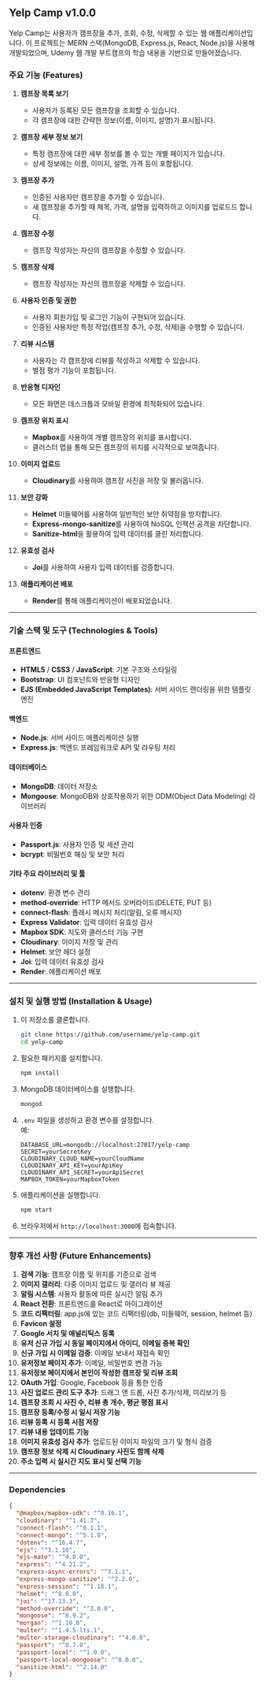 ## Yelp Camp v1.0.0

Yelp Camp는 사용자가 캠프장을 추가, 조회, 수정, 삭제할 수 있는 웹 애플리케이션입니다. 이 프로젝트는 MERN 스택(MongoDB, Express.js, React, Node.js)을 사용해 개발되었으며, Udemy 웹 개발 부트캠프의 학습 내용을 기반으로 만들어졌습니다.

### 주요 기능 (Features)

1. **캠프장 목록 보기**  
   - 사용자가 등록된 모든 캠프장을 조회할 수 있습니다.
   - 각 캠프장에 대한 간략한 정보(이름, 이미지, 설명)가 표시됩니다.

2. **캠프장 세부 정보 보기**  
   - 특정 캠프장에 대한 세부 정보를 볼 수 있는 개별 페이지가 있습니다.
   - 상세 정보에는 이름, 이미지, 설명, 가격 등이 포함됩니다.

3. **캠프장 추가**  
   - 인증된 사용자만 캠프장을 추가할 수 있습니다.
   - 새 캠프장을 추가할 때 제목, 가격, 설명을 입력하하고 이미지를 업로드드 합니다.

4. **캠프장 수정**  
   - 캠프장 작성자는 자신의 캠프장을 수정할 수 있습니다.

5. **캠프장 삭제**  
   - 캠프장 작성자는 자신의 캠프장을 삭제할 수 있습니다.

6. **사용자 인증 및 권한**  
   - 사용자 회원가입 및 로그인 기능이 구현되어 있습니다.
   - 인증된 사용자만 특정 작업(캠프장 추가, 수정, 삭제)을 수행할 수 있습니다.

7. **리뷰 시스템**  
   - 사용자는 각 캠프장에 리뷰를 작성하고 삭제할 수 있습니다.
   - 별점 평가 기능이 포함됩니다.

8. **반응형 디자인**  
   - 모든 화면은 데스크톱과 모바일 환경에 최적화되어 있습니다.

9. **캠프장 위치 표시**  
   - **Mapbox**를 사용하여 개별 캠프장의 위치를 표시합니다.
   - 클러스터 맵을 통해 모든 캠프장의 위치를 시각적으로 보여줍니다.

10. **이미지 업로드**  
    - **Cloudinary**를 사용하여 캠프장 사진을 저장 및 불러옵니다.

11. **보안 강화**  
    - **Helmet** 미들웨어를 사용하여 일반적인 보안 취약점을 방지합니다.
    - **Express-mongo-sanitize**를 사용하여 NoSQL 인젝션 공격을 차단합니다.
    - **Sanitize-html**을 활용하여 입력 데이터를 클린 처리합니다.

12. **유효성 검사**  
    - **Joi**를 사용하여 사용자 입력 데이터를 검증합니다.

13. **애플리케이션 배포**  
    - **Render**를 통해 애플리케이션이 배포되었습니다.

---

### 기술 스택 및 도구 (Technologies & Tools)

#### **프론트엔드**
- **HTML5** / **CSS3** / **JavaScript**: 기본 구조와 스타일링
- **Bootstrap**: UI 컴포넌트와 반응형 디자인
- **EJS (Embedded JavaScript Templates)**: 서버 사이드 렌더링을 위한 템플릿 엔진

#### **백엔드**
- **Node.js**: 서버 사이드 애플리케이션 실행
- **Express.js**: 백엔드 프레임워크로 API 및 라우팅 처리

#### **데이터베이스**
- **MongoDB**: 데이터 저장소
- **Mongoose**: MongoDB와 상호작용하기 위한 ODM(Object Data Modeling) 라이브러리

#### **사용자 인증**
- **Passport.js**: 사용자 인증 및 세션 관리
- **bcrypt**: 비밀번호 해싱 및 보안 처리

#### **기타 주요 라이브러리 및 툴**
- **dotenv**: 환경 변수 관리
- **method-override**: HTTP 메서드 오버라이드(DELETE, PUT 등)
- **connect-flash**: 플래시 메시지 처리(알림, 오류 메시지)
- **Express Validator**: 입력 데이터 유효성 검사
- **Mapbox SDK**: 지도와 클러스터 기능 구현
- **Cloudinary**: 이미지 저장 및 관리
- **Helmet**: 보안 헤더 설정
- **Joi**: 입력 데이터 유효성 검사
- **Render**: 애플리케이션 배포

---

### 설치 및 실행 방법 (Installation & Usage)

1. 이 저장소를 클론합니다.  
   ```bash
   git clone https://github.com/username/yelp-camp.git
   cd yelp-camp
   ```

2. 필요한 패키지를 설치합니다.  
   ```bash
   npm install
   ```

3. MongoDB 데이터베이스를 실행합니다.  
   ```bash
   mongod
   ```

4. `.env` 파일을 생성하고 환경 변수를 설정합니다.  
   예:
   ```
   DATABASE_URL=mongodb://localhost:27017/yelp-camp
   SECRET=yourSecretKey
   CLOUDINARY_CLOUD_NAME=yourCloudName
   CLOUDINARY_API_KEY=yourApiKey
   CLOUDINARY_API_SECRET=yourApiSecret
   MAPBOX_TOKEN=yourMapboxToken
   ```

5. 애플리케이션을 실행합니다.  
   ```bash
   npm start
   ```

6. 브라우저에서 `http://localhost:3000`에 접속합니다.

---

### 향후 개선 사항 (Future Enhancements)

1. **검색 기능**: 캠프장 이름 및 위치를 기준으로 검색
2. **이미지 갤러리**: 다중 이미지 업로드 및 갤러리 뷰 제공
3. **알림 시스템**: 사용자 활동에 따른 실시간 알림 추가
4. **React 전환**: 프론트엔드를 React로 마이그레이션
5. **코드 리팩터링**: app.js에 있는 코드 리팩터링(db, 미들웨어, session, helmet 등)
6. **Favicon 설정**
7. **Google 서치 및 애널리틱스 등록**
8. **유저 신규 가입 시 동일 페이지에서 아이디, 이메일 중복 확인**
9. **신규 가입 시 이메일 검증**: 이메일 보내서 재접속 확인
10. **유저정보 페이지 추가**: 이메일, 비밀번호 변경 가능
11. **유저정보 페이지에서 본인이 작성한 캠프장 및 리뷰 조회**
12. **OAuth 가입**: Google, Facebook 등을 통한 인증
13. **사진 업로드 관리 도구 추가**: 드래그 앤 드롭, 사진 추가/삭제, 미리보기 등
14. **캠프장 조회 시 사진 수, 리뷰 총 개수, 평균 평점 표시**
15. **캠프장 등록/수정 시 일시 저장 기능**
16. **리뷰 등록 시 등록 시점 저장**
17. **리뷰 내용 업데이트 기능**
18. **이미지 유효성 검사 추가**: 업로드된 이미지 파일의 크기 및 형식 검증
19. **캠프장 정보 삭제 시 Cloudinary 사진도 함께 삭제**
20. **주소 입력 시 실시간 지도 표시 및 선택 기능**
---

### Dependencies

```json
{
  "@mapbox/mapbox-sdk": "^0.16.1",
  "cloudinary": "^1.41.3",
  "connect-flash": "^0.1.1",
  "connect-mongo": "^5.1.0",
  "dotenv": "^16.4.7",
  "ejs": "^3.1.10",
  "ejs-mate": "^4.0.0",
  "express": "^4.21.2",
  "express-async-errors": "^3.1.1",
  "express-mongo-sanitize": "^2.2.0",
  "express-session": "^1.18.1",
  "helmet": "^8.0.0",
  "joi": "^17.13.3",
  "method-override": "^3.0.0",
  "mongoose": "^8.9.2",
  "morgan": "^1.10.0",
  "multer": "^1.4.5-lts.1",
  "multer-storage-cloudinary": "^4.0.0",
  "passport": "^0.7.0",
  "passport-local": "^1.0.0",
  "passport-local-mongoose": "^8.0.0",
  "sanitize-html": "^2.14.0"
}
```

